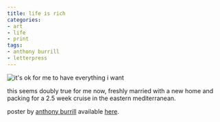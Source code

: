 ```yaml
---
title: life is rich
categories:
- art
- life
- print
tags:
- anthony burrill
- letterpress
---
```


![it's ok for me to have everything i want](http://www.shannonethomas.com/words/blog/old-uploads/2009/09/090907itsok.png)

this seems doubly true for me now, freshly married with a new home and packing for a 2.5 week cruise in the eastern mediterranean.

poster by [anthony burrill](http://www.anthonyburrill.com/) available [here](http://www.concretehermit.com/shop/anthony-burrill-it-is-ok.html).
